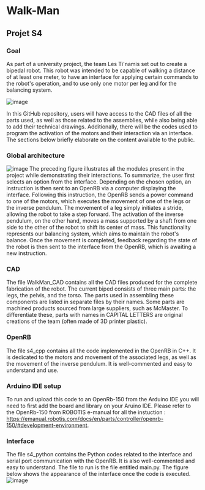 # Walk-Man
## Projet S4
### Goal 
As part of a university project, the team Les Ti'namis set out to create a bipedal robot. This robot was intended to be capable of walking a distance of at least one meter, to have an interface for applying certain commands to the robot's operation, and to use only one motor per leg and for the balancing system.

![image](https://github.com/Svetoscope/Walk-Man/assets/108663152/f8511bf5-1b67-4ef9-9938-c9775422be6c)

In this GitHub repository, users will have access to the CAD files of all the parts used, as well as those related to the assemblies, while also being able to add their technical drawings. Additionally, there will be the codes used to program the activation of the motors and their interaction via an interface. The sections below briefly elaborate on the content available to the public.
### Global architecture
![image](https://github.com/Svetoscope/Walk-Man/assets/108663152/3d6c019c-59bf-4007-aa0e-1d57f6c1e541)
The preceding figure illustrates all the modules present in the project while demonstrating their interactions. To summarize, the user first selects an option from the interface. Depending on the chosen option, an instruction is then sent to an OpenRB via a computer displaying the interface. Following this instruction, the OpenRB sends a power command to one of the motors, which executes the movement of one of the legs or the inverse pendulum. The movement of a leg simply initiates a stride, allowing the robot to take a step forward. The activation of the inverse pendulum, on the other hand, moves a mass supported by a shaft from one side to the other of the robot to shift its center of mass. This functionality represents our balancing system, which aims to maintain the robot's balance. Once the movement is completed, feedback regarding the state of the robot is then sent to the interface from the OpenRB, which is awaiting a new instruction.

### CAD
The file WalkMan_CAD contains all the CAD files produced for the complete fabrication of the robot. The current biped consists of three main parts: the legs, the pelvis, and the torso. The parts used in assembling these components are listed in separate files by their names. Some parts are machined products sourced from large suppliers, such as McMaster. To differentiate these, parts with names in CAPITAL LETTERS are original creations of the team (often made of 3D printer plastic).

### OpenRB
The file s4_cpp contains all the code implemented in the OpenRB in C++. It is dedicated to the motors and movement of the associated legs, as well as the movement of the inverse pendulum. It is well-commented and easy to understand and use.

### Arduino IDE setup
To run and upload this code to an OpenRb-150 from the Arduino IDE you will need to first add the board and library on your Aruino IDE.
Please refer to the OpenRb-150 from ROBOTIS e-manual for all the instuction : https://emanual.robotis.com/docs/en/parts/controller/openrb-150/#development-environment.

### Interface
The file s4_python contains the Python codes related to the interface and serial port communication with the OpenRB. It is also well-commented and easy to understand. The file to run is the file entitled main.py. The figure below shows the appearance of the interface once the code is executed.
![image](https://github.com/Svetoscope/Walk-Man/assets/108663152/585d053f-fbb1-4536-a182-47b7b1134d8f)


